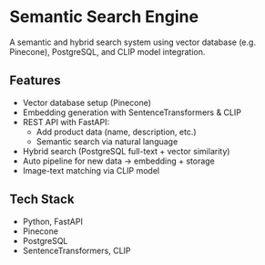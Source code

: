 # Semantic Search Engine

A semantic and hybrid search system using vector database (e.g. Pinecone), PostgreSQL, and CLIP model integration.

## Features

- Vector database setup (Pinecone)
- Embedding generation with SentenceTransformers & CLIP
- REST API with FastAPI:
  - Add product data (name, description, etc.)
  - Semantic search via natural language
- Hybrid search (PostgreSQL full-text + vector similarity)
- Auto pipeline for new data → embedding + storage
- Image-text matching via CLIP model

## Tech Stack

- Python, FastAPI
- Pinecone 
- PostgreSQL
- SentenceTransformers, CLIP
